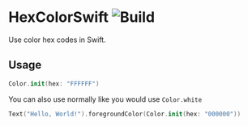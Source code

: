 # HexColorSwift ![Build](https://github.com/AtomicLemon/HexColorSwift/workflows/Swift/badge.svg)

Use color hex codes in Swift.

## Usage

```swift
Color.init(hex: "FFFFFF")
```

You can also use normally like you would use `Color.white`
```swift
Text("Hello, World!").foregroundColor(Color.init(hex: "000000"))
```
